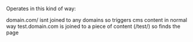 Operates in this kind of way:

domain.com/ isnt joined to any domains so triggers cms content in normal way
test.domain.com is joined to a piece of content (/test/) so finds the page
